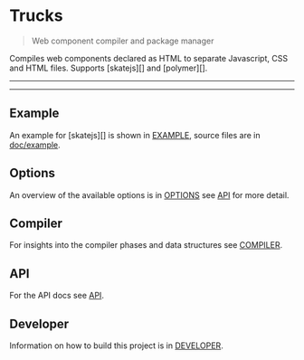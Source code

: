 # Trucks

<? @include readme/badges.md ?>

> Web component compiler and package manager

Compiles web components declared as HTML to separate Javascript, CSS and HTML files. Supports [skatejs][] and [polymer][].

<? @include {=readme}
      install.md 
      abstract.md ?>

***
<!-- @toc -->
***

<? @include {=readme}
      usage.md 
      overview.md
      components.md
      roadmap.md ?>

## Example

An example for [skatejs][] is shown in [EXAMPLE](/doc/EXAMPLE.md), source files are in [doc/example](/doc/example).

## Options

An overview of the available options is in [OPTIONS](/doc/OPTIONS.md) see [API](/doc/API.md) for more detail.

## Compiler

For insights into the compiler phases and data structures see [COMPILER](/doc/COMPILER.md).

## API

For the API docs see [API](/doc/API.md).

## Developer

Information on how to build this project is in [DEVELOPER](/doc/DEVELOPER.md).

<? @include {=readme}
      license.md
      links.md ?>
